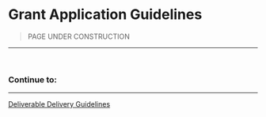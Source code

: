 # Grant Application Guidelines

>PAGE UNDER CONSTRUCTION
---

<br/>

<!---

- All code produced as part of a grant funded by the Stacks Foundation must be **open-sourced**, and it must also not rely on closed-source software for full functionality. **We prefer [Apache 2.0](https://www.apache.org/licenses/LICENSE-2.0.html), but [GPLv3](https://www.gnu.org/licenses/gpl-3.0.en.html[), [MIT](https://mit-license.org/) or Unlicensed are also acceptable.**
- Individuals and teams must finish one grant before applying for another one.
- Only repeat grantees are allowed to apply for grants over $25k.
- Lastly, we do not fund grants that actively encourage gambling, illicit trade, money laundering, or criminal activities in general.

In addition to the information provided on your application, note that all deliverables associated with your grant will need to comply with our [Milestone & Final Deliverable Delivery Guidelines](link)

Finally, we take licensing and the right of all teams in and outside the ecosystem to be recognized for their work very seriously. Using others' work with no attribution or indication that this was not your own work as part of a milestone delivery **will lead to immediate termination**. Please reach out to us before submitting if you have any doubts on how to comply with a specific license and we'll be happy to help.

## Grant Application Expectations

We expect all applications to:

- Be **rich in technical details** and be well-defined.
- Present a **well-researched** or tested concept, for which ideally you are able to show some prior work.
- Demonstrate that the project will be **maintained** after completion of the grant, be it through an obvious commitment to the technology from your side, additional funding sources or an existing business model.
- Demonstrate **proven experience** with the relevant languages and technologies and/or a strong technical background. You will be asked to provide the GitHub profiles of your team members as part of your application, which we will examine for past activity and code quality. You will also have the ability to link to projects on other platforms in your application.
- Clearly show how your project stands out among competitors or implements technology that is **new and novel** to the ecosystem yet. It is appreciated if you cite and/or link to other Stacks Foundation grants that may be of similar or complimentary scope to help make your argument.

## Grant Application Suggestions

Things we encourage:

- **DO** : Educate yourself on the process. 
- **DO** : Focus on new & novel, open-source ideas that the Stacks community has a clear demand for, prove there is demand, and prove you can measure how your solution will aid that demand.
- **DO** : Start small and build a relationship. Don’t over ask. We encourage all builders new to the community to first start with a small grant with a modest budget.

Things we discourage:

- **DO NOT** : Rely on direct messages and emails for asking questions. Public conversations benefit the entire community and help everyone learn.
- **DO NOT** : Include the cost of material goods in your proposal; i.e. computing hardware, etc.

Before submitting your application, ask yourself the following questions:

- **DOES YOUR GRANT** : Advance the mission of a more user-owned internet?
- **DOES YOUR GRANT** : Accelerate a broader adoption of Stacks technology?
- **DOES YOUR GRANT** : Unlock immediate and widespread value for the Stacks community?
- **DOES YOUR GRANT** : Yield new & novel: code, technology, and/or culture on Stacks?
- **DOES YOUR GRANT** : Have a crystal-clear scope, objective, and audience?
- **DOES YOUR GRANT** : Have a crystal-clear and measurable (and verifiable) definition of success?
- **DOES YOUR GRANT** : Have any potential risks? If so, have you identified them and helped us understand how you plan to overcome those risks?
  - Risks could be related to team, security, technological dependencies, and/or market readiness.

</br>

## Great Lead Responsibilities

---

When you submit an application, you are considered the applicant or Grant Lead. Before you submit, its worth better understanding the responsiblities that come with that role:

- While a Grant may have several team members, a grant can only have one Grant Lead.
- The Grant Lead will need to verify their identity (using a third party KYC service) and sign a contract.
- The Grant Lead will need to provide tax documentation in the form of a completed 1099, and/or 8ben, fw8ben depending on their home domicile.
- The STX wallet address and memo the Grant Lead provides upon application approval will be associated with the contract and cannot be changed.
- Additionally, this address will be the sole wallet to receive funds for the grant.

</br>

--->

### Continue to:
---
[Deliverable Delivery Guidelines](04-Deliverable-Delivery-Guidelines)